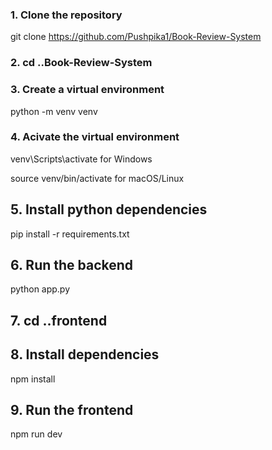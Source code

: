 ### **1. Clone the repository**

git clone https://github.com/Pushpika1/Book-Review-System

### **2. cd ..Book-Review-System**

### **3. Create a virtual environment**

python -m venv venv

### **4. Acivate the virtual environment**

venv\Scripts\activate for Windows

source venv/bin/activate for macOS/Linux

## **5. Install python dependencies**

pip install -r requirements.txt

## **6. Run the backend**

python app.py

## **7. cd ..frontend**

## **8. Install dependencies**
npm install

## **9. Run the frontend**
npm run dev
